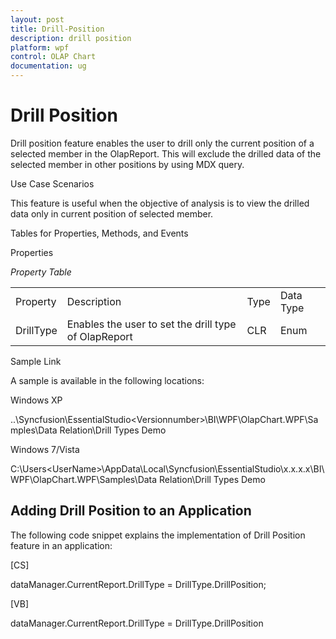 ```yaml
---
layout: post
title: Drill-Position
description: drill position
platform: wpf
control: OLAP Chart
documentation: ug
---
```


# Drill Position

Drill position feature enables the user to drill only the current position of a selected member in the OlapReport. This will exclude the drilled data of the selected member in other positions by using MDX query.

Use Case Scenarios

This feature is useful when the objective of analysis is to view the drilled data only in current position of selected member.

Tables for Properties, Methods, and Events

Properties

_Property Table_

<table>
<tr>
<td>
Property </td><td>
Description </td><td>
Type </td><td>
Data Type </td></tr>
<tr>
<td>
DrillType</td><td>
Enables the user to set the drill type of OlapReport</td><td>
CLR</td><td>
Enum</td></tr>
</table>


Sample Link

A sample is available in the following locations:

Windows XP

..\Syncfusion\EssentialStudio\<Versionnumber>\BI\WPF\OlapChart.WPF\Samples\Data Relation\Drill Types Demo

Windows 7/Vista

C:\Users\<UserName>\AppData\Local\Syncfusion\EssentialStudio\x.x.x.x\BI\WPF\OlapChart.WPF\Samples\Data Relation\Drill Types Demo

## Adding Drill Position to an Application 

The following code snippet explains the implementation of Drill Position feature in an application:

[CS]



dataManager.CurrentReport.DrillType = DrillType.DrillPosition;





[VB]



dataManager.CurrentReport.DrillType = DrillType.DrillPosition





